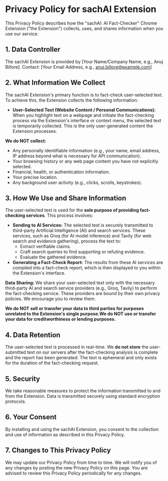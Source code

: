 

# Privacy Policy for sachAI Extension

This Privacy Policy describes how the "sachAI: AI Fact-Checker" Chrome Extension ("the Extension") collects, uses, and shares information when you use our service.

## 1. Data Controller

The sachAI Extension is provided by [Your Name/Company Name, e.g., Anuj Billore].
Contact: [Your Email Address, e.g., anuj.billore@example.com]

## 2. What Information We Collect

The sachAI Extension's primary function is to fact-check user-selected text. To achieve this, the Extension collects the following information:

- **User-Selected Text (Website Content / Personal Communications):** When you highlight text on a webpage and initiate the fact-checking process via the Extension's interface or context menu, the selected text is temporarily collected. This is the only user-generated content the Extension processes.

**We do NOT collect:**

- Any personally identifiable information (e.g., your name, email address, IP address beyond what is necessary for API communication).
- Your browsing history or any web page content you have not explicitly selected.
- Financial, health, or authentication information.
- Your precise location.
- Any background user activity (e.g., clicks, scrolls, keystrokes).

## 3. How We Use and Share Information

The user-selected text is used for the **sole purpose of providing fact-checking services**. This process involves:

- **Sending to AI Services:** The selected text is securely transmitted to third-party Artificial Intelligence (AI) and search services. These services, such as Groq (for AI model inference) and Tavily (for web search and evidence gathering), process the text to:
    - Extract verifiable claims.
    - Craft search queries to find supporting or refuting evidence.
    - Evaluate the gathered evidence.
- **Generating a Fact-Check Report:** The results from these AI services are compiled into a fact-check report, which is then displayed to you within the Extension's interface.

**Data Sharing:**
We share your user-selected text only with the necessary third-party AI and search service providers (e.g., Groq, Tavily) to perform the fact-checking service. These providers are bound by their own privacy policies. We encourage you to review them.

**We do NOT sell or transfer your data to third parties for purposes unrelated to the Extension's single purpose.We do NOT use or transfer your data for creditworthiness or lending purposes.**

## 4. Data Retention

The user-selected text is processed in real-time. We **do not store** the user-submitted text on our servers after the fact-checking analysis is complete and the report has been generated. The text is ephemeral and only exists for the duration of the fact-checking request.

## 5. Security

We take reasonable measures to protect the information transmitted to and from the Extension. Data is transmitted securely using standard encryption protocols.

## 6. Your Consent

By installing and using the sachAI Extension, you consent to the collection and use of information as described in this Privacy Policy.

## 7. Changes to This Privacy Policy


We may update our Privacy Policy from time to time. We will notify you of any changes by posting the new Privacy Policy on this page. You are advised to review this Privacy Policy periodically for any changes.

